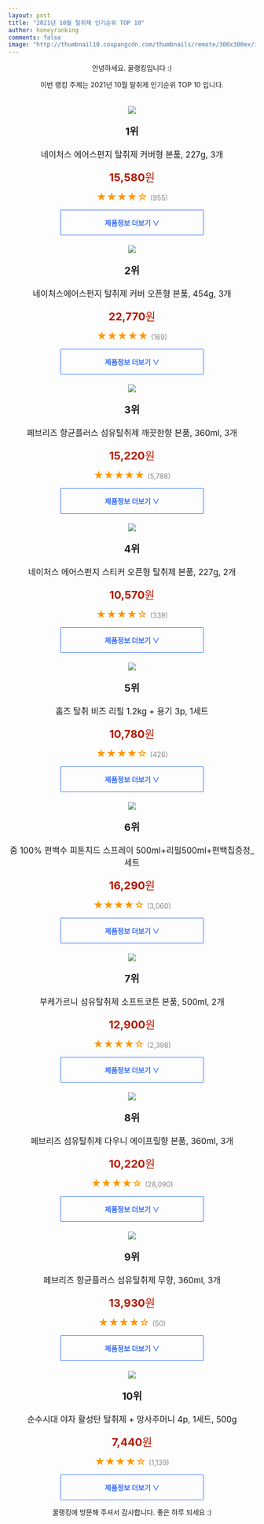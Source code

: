 ```yaml
--- 
layout: post 
title: "2021년 10월 탈취제 인기순위 TOP 10" 
author: honeyranking 
comments: false 
image: "http://thumbnail10.coupangcdn.com/thumbnails/remote/300x300ex/image/retail/images/322078699349040-5e57bdf1-6439-4e22-ba22-cc49d43a6be5.jpg" 
--- 
```

<p style="text-align: center;">안녕하세요. 꿀랭킹입니다 :)</p> <p style="text-align: center;">이번 랭킹 주제는 2021년 10월 탈취제 인기순위 TOP 10 입니다.</p><center><img src="http://thumbnail10.coupangcdn.com/thumbnails/remote/300x300ex/image/retail/images/322078699349040-5e57bdf1-6439-4e22-ba22-cc49d43a6be5.jpg" style="margin-top:20px" /></center> <p style="text-align: center; font-size: 20px"><b>1위</b></p> <p style="text-align: center; font-size: 17px">네이처스 에어스펀지 탈취제 커버형 본품, 227g, 3개</p> <p style="text-align: center;"><span style="color: #b61800; font-size: 22px;"><b>15,580</b>원</span></p> <p style="text-align: center;"><span style="color: #ff9600; font-size: 20px;">★★★★☆ </span><span style="color: #878787;">(955)</span></p> <center><a href="https://coupa.ng/b9qxO0"> <div style="font-size: 14px; display: inline-block; padding: 15px 90px; color: #346aff; border-radius: 2px; border: 1px solid #346aff; cursor: pointer;"><b>제품정보 더보기 &or;</b></div> </a></center><center><img src="http://thumbnail6.coupangcdn.com/thumbnails/remote/300x300ex/image/retail/images/323279092191398-361bd738-f7f2-404e-abd5-626e292417e1.jpg" style="margin-top:20px" /></center> <p style="text-align: center; font-size: 20px"><b>2위</b></p> <p style="text-align: center; font-size: 17px">네이처스에어스펀지 탈취제 커버 오픈형 본품, 454g, 3개</p> <p style="text-align: center;"><span style="color: #b61800; font-size: 22px;"><b>22,770</b>원</span></p> <p style="text-align: center;"><span style="color: #ff9600; font-size: 20px;">★★★★★ </span><span style="color: #878787;">(169)</span></p> <center><a href="https://coupa.ng/b9qxO3"> <div style="font-size: 14px; display: inline-block; padding: 15px 90px; color: #346aff; border-radius: 2px; border: 1px solid #346aff; cursor: pointer;"><b>제품정보 더보기 &or;</b></div> </a></center><center><img src="http://thumbnail10.coupangcdn.com/thumbnails/remote/300x300ex/image/retail/images/679082361340816-e042ce1e-8171-4b2a-aec5-72625494881d.jpg" style="margin-top:20px" /></center> <p style="text-align: center; font-size: 20px"><b>3위</b></p> <p style="text-align: center; font-size: 17px">페브리즈 항균플러스 섬유탈취제 깨끗한향 본품, 360ml, 3개</p> <p style="text-align: center;"><span style="color: #b61800; font-size: 22px;"><b>15,220</b>원</span></p> <p style="text-align: center;"><span style="color: #ff9600; font-size: 20px;">★★★★★ </span><span style="color: #878787;">(5,788)</span></p> <center><a href="https://coupa.ng/b9qxO6"> <div style="font-size: 14px; display: inline-block; padding: 15px 90px; color: #346aff; border-radius: 2px; border: 1px solid #346aff; cursor: pointer;"><b>제품정보 더보기 &or;</b></div> </a></center><center><img src="http://thumbnail6.coupangcdn.com/thumbnails/remote/300x300ex/image/retail/images/321843496570551-a4d387b4-37e0-454e-8c3c-703d2da96d42.jpg" style="margin-top:20px" /></center> <p style="text-align: center; font-size: 20px"><b>4위</b></p> <p style="text-align: center; font-size: 17px">네이처스 에어스펀지 스티커 오픈형 탈취제 본품, 227g, 2개</p> <p style="text-align: center;"><span style="color: #b61800; font-size: 22px;"><b>10,570</b>원</span></p> <p style="text-align: center;"><span style="color: #ff9600; font-size: 20px;">★★★★☆ </span><span style="color: #878787;">(339)</span></p> <center><a href="https://coupa.ng/b9qxPb"> <div style="font-size: 14px; display: inline-block; padding: 15px 90px; color: #346aff; border-radius: 2px; border: 1px solid #346aff; cursor: pointer;"><b>제품정보 더보기 &or;</b></div> </a></center><center><img src="http://thumbnail8.coupangcdn.com/thumbnails/remote/300x300ex/image/retail/images/2020/05/21/13/8/808da25c-cb61-41be-9a11-65fb82e728ae.jpg" style="margin-top:20px" /></center> <p style="text-align: center; font-size: 20px"><b>5위</b></p> <p style="text-align: center; font-size: 17px">홈즈 탈취 비즈 리필 1.2kg + 용기 3p, 1세트</p> <p style="text-align: center;"><span style="color: #b61800; font-size: 22px;"><b>10,780</b>원</span></p> <p style="text-align: center;"><span style="color: #ff9600; font-size: 20px;">★★★★☆ </span><span style="color: #878787;">(426)</span></p> <center><a href="https://coupa.ng/b9qxPe"> <div style="font-size: 14px; display: inline-block; padding: 15px 90px; color: #346aff; border-radius: 2px; border: 1px solid #346aff; cursor: pointer;"><b>제품정보 더보기 &or;</b></div> </a></center><center><img src="http://thumbnail9.coupangcdn.com/thumbnails/remote/300x300ex/image/retail/images/1212457006519538-76e4eeb2-0bdd-4db6-bfe0-a92dbccb6107.jpg" style="margin-top:20px" /></center> <p style="text-align: center; font-size: 20px"><b>6위</b></p> <p style="text-align: center; font-size: 17px">줌 100% 편백수 피톤치드 스프레이 500ml+리필500ml+편백칩증정_세트</p> <p style="text-align: center;"><span style="color: #b61800; font-size: 22px;"><b>16,290</b>원</span></p> <p style="text-align: center;"><span style="color: #ff9600; font-size: 20px;">★★★★☆ </span><span style="color: #878787;">(3,060)</span></p> <center><a href="https://coupa.ng/b9qxPh"> <div style="font-size: 14px; display: inline-block; padding: 15px 90px; color: #346aff; border-radius: 2px; border: 1px solid #346aff; cursor: pointer;"><b>제품정보 더보기 &or;</b></div> </a></center><center><img src="http://thumbnail9.coupangcdn.com/thumbnails/remote/300x300ex/image/retail/images/3097352260994-cb3212bc-91d3-430c-82ea-4fa8923582bd.jpg" style="margin-top:20px" /></center> <p style="text-align: center; font-size: 20px"><b>7위</b></p> <p style="text-align: center; font-size: 17px">부케가르니 섬유탈취제 소프트코튼 본품, 500ml, 2개</p> <p style="text-align: center;"><span style="color: #b61800; font-size: 22px;"><b>12,900</b>원</span></p> <p style="text-align: center;"><span style="color: #ff9600; font-size: 20px;">★★★★☆ </span><span style="color: #878787;">(2,398)</span></p> <center><a href="https://coupa.ng/b9qxPj"> <div style="font-size: 14px; display: inline-block; padding: 15px 90px; color: #346aff; border-radius: 2px; border: 1px solid #346aff; cursor: pointer;"><b>제품정보 더보기 &or;</b></div> </a></center><center><img src="http://thumbnail6.coupangcdn.com/thumbnails/remote/300x300ex/image/retail/images/10539846696144-84a80130-33ce-46b2-aea5-0c6588f96fd4.jpg" style="margin-top:20px" /></center> <p style="text-align: center; font-size: 20px"><b>8위</b></p> <p style="text-align: center; font-size: 17px">페브리즈 섬유탈취제 다우니 에이프릴향 본품, 360ml, 3개</p> <p style="text-align: center;"><span style="color: #b61800; font-size: 22px;"><b>10,220</b>원</span></p> <p style="text-align: center;"><span style="color: #ff9600; font-size: 20px;">★★★★☆ </span><span style="color: #878787;">(28,090)</span></p> <center><a href="https://coupa.ng/b9qxPl"> <div style="font-size: 14px; display: inline-block; padding: 15px 90px; color: #346aff; border-radius: 2px; border: 1px solid #346aff; cursor: pointer;"><b>제품정보 더보기 &or;</b></div> </a></center><center><img src="http://thumbnail7.coupangcdn.com/thumbnails/remote/300x300ex/image/rs_quotation_api/soziemga/10120c32384b4234a658059da6f16773.jpg" style="margin-top:20px" /></center> <p style="text-align: center; font-size: 20px"><b>9위</b></p> <p style="text-align: center; font-size: 17px">페브리즈 항균플러스 섬유탈취제 무향, 360ml, 3개</p> <p style="text-align: center;"><span style="color: #b61800; font-size: 22px;"><b>13,930</b>원</span></p> <p style="text-align: center;"><span style="color: #ff9600; font-size: 20px;">★★★★☆ </span><span style="color: #878787;">(50)</span></p> <center><a href="https://coupa.ng/b9qxPm"> <div style="font-size: 14px; display: inline-block; padding: 15px 90px; color: #346aff; border-radius: 2px; border: 1px solid #346aff; cursor: pointer;"><b>제품정보 더보기 &or;</b></div> </a></center><center><img src="http://thumbnail10.coupangcdn.com/thumbnails/remote/300x300ex/image/retail/images/1300801662486304-d1b785de-5c34-4253-b8d7-7e0754da615b.jpg" style="margin-top:20px" /></center> <p style="text-align: center; font-size: 20px"><b>10위</b></p> <p style="text-align: center; font-size: 17px">순수시대 야자 활성탄 탈취제 + 망사주머니 4p, 1세트, 500g</p> <p style="text-align: center;"><span style="color: #b61800; font-size: 22px;"><b>7,440</b>원</span></p> <p style="text-align: center;"><span style="color: #ff9600; font-size: 20px;">★★★★☆ </span><span style="color: #878787;">(1,139)</span></p> <center><a href=""> <div style="font-size: 14px; display: inline-block; padding: 15px 90px; color: #346aff; border-radius: 2px; border: 1px solid #346aff; cursor: pointer;"><b>제품정보 더보기 &or;</b></div> </a></center> <p style="text-align: center;">꿀랭킹에 방문해 주셔서 감사합니다. 좋은 하루 되세요 :)</p>
